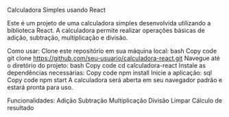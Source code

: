 Calculadora Simples usando React

Este é um projeto de uma calculadora simples desenvolvida utilizando a biblioteca React. A calculadora permite realizar operações básicas de adição, subtração, multiplicação e divisão.

Como usar:
Clone este repositório em sua máquina local:
bash
Copy code
git clone https://github.com/seu-usuario/calculadora-react.git
Navegue até o diretório do projeto:
bash
Copy code
cd calculadora-react
Instale as dependências necessárias:
Copy code
npm install
Inicie a aplicação:
sql
Copy code
npm start
A calculadora será aberta em seu navegador padrão e estará pronta para uso.

Funcionalidades:
Adição
Subtração
Multiplicação
Divisão
Limpar
Cálculo de resultado
